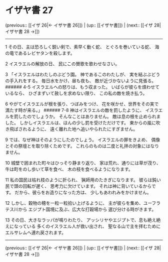 # イザヤ書 27

(previous:: [[イザ 26|← イザヤ書 26]]) | (up:: [[イザヤ書]]) | (next:: [[イザ 28|イザヤ書 28 →]])

***


1 その日、主は恐ろしく鋭い剣で、素早く動く蛇、 とぐろを巻いている蛇、 海の竜であるレビヤタンを殺します。 

2 イスラエルの解放の日、 民にこの賛歌を歌わせなさい。 

3 「イスラエルはわたしのぶどう園。 神であるこのわたしが、 実を結ぶぶどうの手入れをする。 毎日水をかけ、昼も夜も、 敵が近づかないように見張る。 ###### 4-5 イスラエルへの怒りは、もう収まった。 いばらが彼らを煩わせているなら、 ひざまずいて赦しを求めない限り、 この私の敵を焼き払う。 

6 やがてイスラエルが根を張り、つぼみをつけ、 花を咲かせ、世界をその実で満たす時が来る。」 ###### 7-8 神はイスラエルの敵を罰したように、 イスラエルを罰したのでしょうか。 そんなことはありません。 敵は息の根を止められました。 しかしイスラエルは、ほんの少し罰を受けただけです。 東からの嵐に吹き飛ばされるように、 遠く離れた地へ追いやられたにすぎません。 

9 では、なぜ神はそのようにしたのでしょう。 イスラエルの罪をきよめ、 偶像とその祭壇とを取り除くためです。 これらのものは二度と礼拝の対象にはなりません。 

10 城壁で囲まれた町々はひっそり静まり返り、 家は荒れ、通りには草が茂り、 牛は町をのし歩いて草を食べ、 木の枝を食べるようになります。 

11 私の国民は枯れ枝のように折られ、 猟師用のたきぎになります。 彼らは鈍い民で頭の回転が遅く、 思考力に欠けています。 それは神に背いているからです。 だから、彼らをお造りになった方は、 少しもあわれみをかけません。 

12 しかし、穀物の穂を一粒一粒拾い上げるように、 主が彼らを集め、ユーフラテス川から エジプト国境に及ぶ、広大な打穀場から 選び分ける時がきます。 

13 その日、大きなラッパが鳴りわたり、 アッシリヤやエジプトで、息も絶え絶えになっている 多くのイスラエル人が救い出され、 聖なる山で主を拝むために エルサレムへ連れ戻されます。

***

(previous:: [[イザ 26|← イザヤ書 26]]) | (up:: [[イザヤ書]]) | (next:: [[イザ 28|イザヤ書 28 →]])
